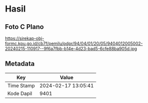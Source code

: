 # Hasil

## Foto C Plano

https://sirekap-obj-formc.kpu.go.id/cb7f/pemilu/pdpr/94/04/01/20/05/9404012005002-20240215-110917--9f6a7fbb-b14e-4d23-bad5-6cfe88ba905d.jpg


## Metadata

| Key        | Value               |
| ---------- | ------------------- |
| Time Stamp | 2024-02-17 13:05:41 |
| Kode Dapil | 9401                |



